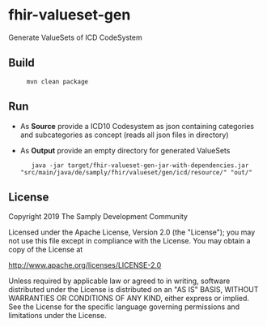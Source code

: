 # fhir-valueset-gen

Generate ValueSets of ICD CodeSystem

## Build

         mvn clean package
         
## Run

* As **Source** provide a ICD10 Codesystem as json containing categories and subcategories as concept (reads all json files in directory)
* As **Output** provide an empty directory for generated ValueSets          
         
         java -jar target/fhir-valueset-gen-jar-with-dependencies.jar "src/main/java/de/samply/fhir/valueset/gen/icd/resource/" "out/"


## License

Copyright 2019 The Samply Development Community

Licensed under the Apache License, Version 2.0 (the "License"); you may not use this file except in compliance with the License. You may obtain a copy of the License at

http://www.apache.org/licenses/LICENSE-2.0

Unless required by applicable law or agreed to in writing, software distributed under the License is distributed on an "AS IS" BASIS, WITHOUT WARRANTIES OR CONDITIONS OF ANY KIND, either express or implied. See the License for the specific language governing permissions and limitations under the License.